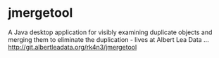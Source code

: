 # jmergetool
A Java desktop application for visibly examining duplicate objects and merging them to eliminate the duplication - lives at Albert Lea Data ... http://git.albertleadata.org/rk4n3/jmergetool
